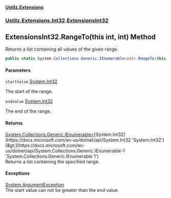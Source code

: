 #### [Ustilz.Extensions](index.md 'index')
### [Ustilz.Extensions.Int32](Ustilz.Extensions.Int32.md 'Ustilz.Extensions.Int32').[ExtensionsInt32](Ustilz.Extensions.Int32.ExtensionsInt32.md 'Ustilz.Extensions.Int32.ExtensionsInt32')

## ExtensionsInt32.RangeTo(this int, int) Method

Returns a list containing all values of the given range.

```csharp
public static System.Collections.Generic.IEnumerable<int> RangeTo(this int startValue, int endValue);
```
#### Parameters

<a name='Ustilz.Extensions.Int32.ExtensionsInt32.RangeTo(thisint,int).startValue'></a>

`startValue` [System.Int32](https://docs.microsoft.com/en-us/dotnet/api/System.Int32 'System.Int32')

The start of the range.

<a name='Ustilz.Extensions.Int32.ExtensionsInt32.RangeTo(thisint,int).endValue'></a>

`endValue` [System.Int32](https://docs.microsoft.com/en-us/dotnet/api/System.Int32 'System.Int32')

The end of the range.

#### Returns
[System.Collections.Generic.IEnumerable&lt;](https://docs.microsoft.com/en-us/dotnet/api/System.Collections.Generic.IEnumerable-1 'System.Collections.Generic.IEnumerable`1')[System.Int32](https://docs.microsoft.com/en-us/dotnet/api/System.Int32 'System.Int32')[&gt;](https://docs.microsoft.com/en-us/dotnet/api/System.Collections.Generic.IEnumerable-1 'System.Collections.Generic.IEnumerable`1')  
Returns a list containing the specified range.

#### Exceptions

[System.ArgumentException](https://docs.microsoft.com/en-us/dotnet/api/System.ArgumentException 'System.ArgumentException')  
The start value can not be greater than the end value.